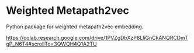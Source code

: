 # Weighted Metapath2vec

Python package for weighted metapath2vec embedding.


https://colab.research.google.com/drive/1PVZgDbXzP8LliGnCkANQRCDmTgP_N6T4#scrollTo=3QWQH4Q1A2TU